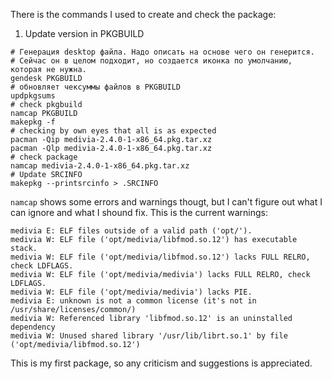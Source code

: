 There is the commands I used to create and check the package:

1. Update version in PKGBUILD

```
# Генерация desktop файла. Надо описать на основе чего он генерится.
# Сейчас он в целом подходит, но создается иконка по умолчанию, которая не нужна.
gendesk PKGBUILD
# обновляет чексуммы файлов в PKGBUILD
updpkgsums
# check pkgbuild
namcap PKGBUILD
makepkg -f
# checking by own eyes that all is as expected
pacman -Qip medivia-2.4.0-1-x86_64.pkg.tar.xz
pacman -Qlp medivia-2.4.0-1-x86_64.pkg.tar.xz
# check package
namcap medivia-2.4.0-1-x86_64.pkg.tar.xz
# Update SRCINFO
makepkg --printsrcinfo > .SRCINFO
```

`namcap` shows some errors and warnings thougt, but I can't figure out what I can ignore and what I shound fix. This is
the current warnings:

```
medivia E: ELF files outside of a valid path ('opt/').
medivia W: ELF file ('opt/medivia/libfmod.so.12') has executable stack.
medivia W: ELF file ('opt/medivia/libfmod.so.12') lacks FULL RELRO, check LDFLAGS.
medivia W: ELF file ('opt/medivia/medivia') lacks FULL RELRO, check LDFLAGS.
medivia W: ELF file ('opt/medivia/medivia') lacks PIE.
medivia E: unknown is not a common license (it's not in /usr/share/licenses/common/)
medivia W: Referenced library 'libfmod.so.12' is an uninstalled dependency
medivia W: Unused shared library '/usr/lib/librt.so.1' by file ('opt/medivia/libfmod.so.12')
```

This is my first package, so any criticism and suggestions is appreciated.

